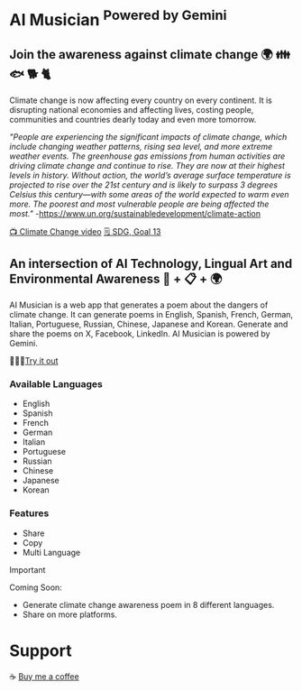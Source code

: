 # AI Musician <sup> Powered by Gemini</sup>


## Join the awareness against climate change 🌍 👪 🐟 🐕 🐈

Climate change is now affecting every country on every continent. It is disrupting national economies and affecting lives, costing people, communities and countries dearly today and even more tomorrow.

_"People are experiencing the significant impacts of climate change, which include changing weather patterns, rising sea level, and more extreme weather events. The greenhouse gas emissions from human activities are driving climate change and continue to rise. They are now at their highest levels in history. Without action, the world’s average surface temperature is projected to rise over the 21st century and is likely to surpass 3 degrees Celsius this century—with some areas of the world expected to warm even more. The poorest and most vulnerable people are being affected the most."_ -https://www.un.org/sustainabledevelopment/climate-action

[ 📺 Climate Change video](https://www.youtube.com/watch?app=desktop&v=YUzHBMaVSqQ)
[ 🗒️ SDG, Goal 13](https://sdgs.un.org/goals/goal13)






## An intersection of AI Technology, Lingual Art and Environmental Awareness 🤖 + 📋 + 🌍
AI Musician is a web app that generates a poem about the dangers of climate change. It can generate poems in English, Spanish, French, German, Italian, Portuguese, Russian, Chinese, Japanese and Korean. Generate and share the poems on X, Facebook, LinkedIn. AI Musician is powered by Gemini.

🚀🚀🚀[Try it out](demo.com)

### Available Languages 
- English
- Spanish
- French
- German
- Italian
- Portuguese
- Russian
- Chinese
- Japanese
- Korean

### Features
- Share
- Copy
- Multi Language


>[!IMPORTANT]
> Coming Soon:
> - Generate climate change awareness poem in 8 different languages.
> - Share on more platforms.

# Support
☕ [Buy me a coffee](ko-fi.com/sweetdev)
